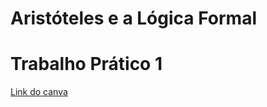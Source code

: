 # Aristóteles e a Lógica Formal
# Trabalho Prático 1

<a href='https://www.canva.com/design/DAFjANEfkbQ/vc3VYUOYLvue5QyJGkNAoA/edit?utm_content=DAFjANEfkbQ&utm_campaign=designshare&utm_medium=link2&utm_source=sharebutton'>Link do canva</a>
